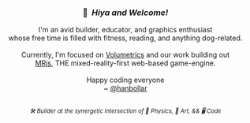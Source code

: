 <div align="center">
  <h3>👋 &nbsp;<i>Hiya and Welcome!</i></h3>
  I'm an avid builder, educator, and graphics enthusiast
  <br/>
  whose free time is filled with fitness, reading, and anything dog-related.
  <br/>
  <br/>
  Currently, I'm focused on <a href="https://volumetrics.io" target="_blank">Volumetrics</a> and our work building out
  <br/>
  <a href="https://mrjs.io" target="_blank">MRjs</a>, THE mixed-reality-first web-based game-engine.
  <br/>
  <br/>
  Happy coding everyone
  <br/>
  ~ <a href="https://hanbollar.dev">@hanbollar</a>
  <h2></h2>
  <sub><i>🛠️ Builder at the synergetic intersection of 🌱 Physics, 🎨 Art, && 🖥️ Code</i></sub>
</div>
